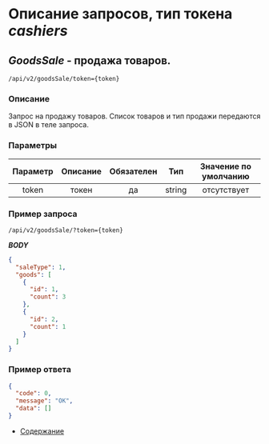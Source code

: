 Описание запросов, тип токена _cashiers_
================================

_GoodsSale_ - продажа товаров.
---------------------------------------
`/api/v2/goodsSale/token={token}`

### Описание
Запрос на продажу товаров.
Список товаров и тип продажи передаются в JSON в теле запроса.

### Параметры
| Параметр 	|        Описание       	| Обязателен 	|   Тип  	| Значение по умолчанию 	|
|:--------:	|:---------------------:	|:----------:	|:------:	|:---------------------:	|
|   token  	|         токен         	|     да     	| string 	|      отсутствует      	|


### Пример запроса
`/api/v2/goodsSale/?token={token}`

***BODY***
```json
{
  "saleType": 1,
  "goods": [
    {
      "id": 1,
      "count": 3
    },
    {
      "id": 2,
      "count": 1
    }
  ]
}
```

### Пример ответа
```json
{
  "code": 0,
  "message": "OK",
  "data": []
}
```

* [Содержание](../index)